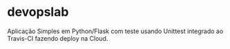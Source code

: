 # devopslab
Aplicação Simples em Python/Flask com teste usando Unittest integrado ao Travis-CI fazendo deploy na Cloud.
